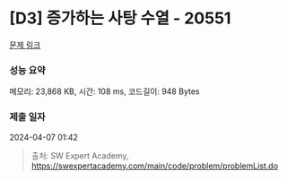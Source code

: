 # [D3] 증가하는 사탕 수열 - 20551 

[문제 링크](https://swexpertacademy.com/main/code/problem/problemDetail.do?contestProbId=AY4XhKTKU0IDFARM) 

### 성능 요약

메모리: 23,868 KB, 시간: 108 ms, 코드길이: 948 Bytes

### 제출 일자

2024-04-07 01:42



> 출처: SW Expert Academy, https://swexpertacademy.com/main/code/problem/problemList.do
